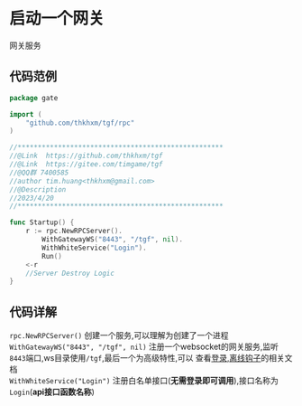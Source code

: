# 启动一个网关
 网关服务

## 代码范例

```Go
package gate

import (
	"github.com/thkhxm/tgf/rpc"
)

//***************************************************
//@Link  https://github.com/thkhxm/tgf
//@Link  https://gitee.com/timgame/tgf
//@QQ群 7400585
//author tim.huang<thkhxm@gmail.com>
//@Description
//2023/4/20
//***************************************************

func Startup() {
	r := rpc.NewRPCServer().
		WithGatewayWS("8443", "/tgf", nil).
		WithWhiteService("Login").
		Run()
	<-r
	//Server Destroy Logic
}

```

## 代码详解

`rpc.NewRPCServer()` 创建一个服务,可以理解为创建了一个进程
`WithGatewayWS("8443", "/tgf", nil)` 注册一个websocket的网关服务,监听`8443`端口,ws目录使用`/tgf`,最后一个为高级特性,可以
查看[登录,离线钩子](login-offline.md)的相关文档  
`WithWhiteService("Login")` 注册白名单接口(**无需登录即可调用**),接口名称为`Login`(**api接口函数名称**)

